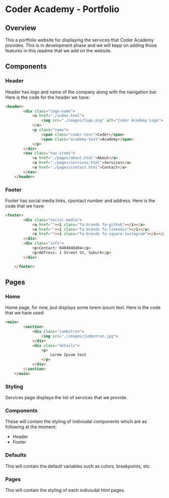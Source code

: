 # Coder Academy - Portfolio

## Overview
This a portfolio website for displaying the services that Coder Academy provides. This is in development phase and we will kepp on adding those features in this readme that we add on the website.

## Components

### Header
Header has logo and name of the company along with the navigation bar. Here is the code for the header we have:
```html
<header>
        <div class="logo-name">
            <a href="./index.html">
                <img src="./images/logo.png" alt="Coder Academy Logo">
            </a>
            <p class="name">
                <span class="coder-text">Coder</span>
                <span class="academy-text">Academy</span>
            </p>
        </div>
        <nav class="nav-items">
            <a href="./pages/about.html">About</a>
            <a href="./pages/services.html">Services</a>
            <a href="./pages/contact.html">Contact</a>
        </nav>
    </header>
```


### Footer
Footer has social media links, cpontact number and address. Here is the code that we have:
```html
<footer>
        <div class="social-media">
            <a href=""><i class="fa-brands fa-github"></i></a>
            <a href=""><i class="fa-brands fa-linkedin"></i></a>
            <a href=""><i class="fa-brands fa-square-instagram"></i></a>
        </div>
        <div class="info">
            <p>Contact: 0404040404</p>
            <p>Adfress: 1 Street St, Suburb</p>
        </div>

    </footer>
```
## Pages

### Home
Home page, for now, jsut displays some lorem ipsum text.
Here is the code that we have used:
```html
<main>
        <section>
            <div class="jumbotron">
                <img src="./images/jumbotron.jpg">
            </div>
            <div class="details">
                <p>
                    Lorem Ipsum text
                </p>
            </div>
        </section>
    </main>
```
### Styling
Services page displaya the list of services that we provide. 


### Components
These will contain the styling of indiviudal components which are as following at the moment:
- Header
- Footer

### Defaults
This will contain the default variables such as colors, breakpoints, etc.

### Pages
This will contain the styling of each indiviudal html pages.
